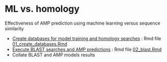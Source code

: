 
# ML vs. homology

Effectiveness of AMP prediction using machine learning versus sequence
similarity

-   [Create databases for model training and homology
    searches](01_create_databases.md) : Rmd file
    [01\_create\_databases.Rmd](01_create_databases.Rmd)
-   [Execute BLAST searches and AMP predictions](02_blast.md) : Rmd file
    [02\_blast.Rmd](02_blast.Rmd)
-   Collate BLAST and AMP models results
